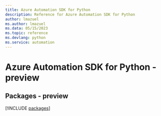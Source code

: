 ```yaml
---
title: Azure Automation SDK for Python
description: Reference for Azure Automation SDK for Python
author: lmazuel
ms.author: lmazuel
ms.data: 05/15/2023
ms.topic: reference
ms.devlang: python
ms.service: automation
---
```

# Azure Automation SDK for Python - preview
## Packages - preview
[!INCLUDE [packages](automation-index.md)]